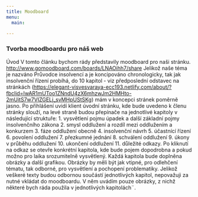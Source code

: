 ```yaml
---
title: Moodboard
menu:
  main:
    
---
```


### Tvorba moodboardu pro náš web
Úvod V tomto článku bychom rády představily moodboard pro naši stránku.
http://www.gomoodboard.com/boards/LNAOihh7/share
Jelikož naše téma je nazváno Průvodce insolvencí a je koncipováno chronologicky, tak jak insolvenční řízení probíhá, do 10 kapitol - viz předposlední odstavec na stránkách (https://elegant-visvesvaraya-ecc193.netlify.com/about/?fbclid=IwAR1mUToo1ZNndU4zX6mhzwJm2HMHto-2mUitS7w7VIZGELj_svMHpUStSKg) mám v koncepci stránek poměrně jasno. Po přihlášení uvidí klient úvodní stránku, kde bude uvedeno k členu stránky slouží, na levé straně budou přepínače na jednotlivé kapitoly v následující struktuře: 1. vysvětlení pojmu úpadek a další základní pojmy insolvenčního zákona 2. smysl oddlužení a rozdíl mezi oddlužením a konkurzem 3. fáze oddlužení obecně 4. insolvenční návrh 5. účastnící řízení 6. povolení oddlužení 7. přezkumné jednání 8. schválení oddlužení 9. úkony v průběhu oddlužení 10. ukončení oddlužení 11. důležité odkazy. Po kliknutí na odkaz se otevře konkrétní kapitola, kde bude pojem dopodrobna a pokud možno pro laika srozumitelně vysvětlený. Každá kapitola bude doplněna obrázky a další grafikou. Obrázky by měli být jak vtipné, pro odlehčení tématu, tak odborné, pro vysvětlení a pochopení problematiky. Jelikož veškeré texty budou odbornou součástí jednotlivých kapitol, nepovažuji za nutné vkládat do moodboardu. V něm uvádím pouze obrázky, z nichž některé bych ráda použila v jednotlivých kapitolách¨.